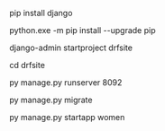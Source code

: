 pip install django

python.exe -m pip install --upgrade pip

django-admin startproject drfsite

cd drfsite

py manage.py runserver 8092

py manage.py migrate

py manage.py startapp women

